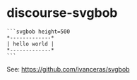 # discourse-svgbob

````
```svgbob height=500
*-------------*
| hello world |
*-------------*
```
````

See: https://github.com/ivanceras/svgbob
